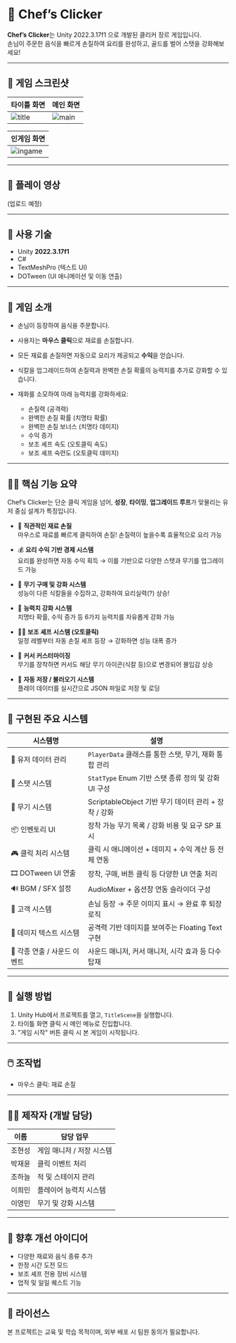 # 🍳 Chef’s Clicker

**Chef’s Clicker**는 Unity 2022.3.17f1 으로 개발된 클리커 장르 게임입니다.  
손님이 주문한 음식을 빠르게 손질하여 요리를 완성하고, 골드를 벌어 스탯을 강화해보세요!

---

## 🥕 게임 스크린샷

| 타이틀 화면 | 메인 화면 |
|-------------|-----------|
| ![title](https://github.com/user-attachments/assets/6698f905-0176-41e3-93de-1acc25000a35) | ![main](https://github.com/user-attachments/assets/e73399a2-9d0b-402f-90d3-72f3d585e88c) |

| 인게임 화면 | 
|-------------|
| ![ingame](https://github.com/user-attachments/assets/93e72331-bed5-437c-a172-e7deca8d08af) | 

---

## 🍞 플레이 영상
(업로드 예정)

---

## 🍗 사용 기술

- Unity **2022.3.17f1**
- C#
- TextMeshPro (텍스트 UI)
- DOTween (UI 애니메이션 및 이동 연출)

---

## 🍤 게임 소개

- 손님이 등장하여 음식을 주문합니다.  
- 사용자는 **마우스 클릭**으로 재료를 손질합니다.  
- 모든 재료를 손질하면 자동으로 요리가 제공되고 **수익**을 얻습니다.
- 식칼을 업그레이드하여 손질력과 완벽한 손질 확률의 능력치를 추가로 강화할 수 있습니다.
- 재화를 소모하여 아래 능력치를 강화하세요:

  - 손질력 (공격력)
  - 완벽한 손질 확률 (치명타 확률)
  - 완벽한 손질 보너스 (치명타 데미지)
  - 수익 증가
  - 보조 셰프 속도 (오토클릭 속도)
  - 보조 셰프 숙련도 (오토클릭 데미지)

---

## 👩‍🍳 핵심 기능 요약

Chef’s Clicker는 단순 클릭 게임을 넘어, **성장**, **타이밍**, **업그레이드 루프**가 맞물리는 유저 중심 설계가 특징입니다.

- 🥬 **직관적인 재료 손질**  
  마우스로 재료를 빠르게 클릭하여 손질! 손질력이 높을수록 효율적으로 요리 가능

- 💰 **요리 수익 기반 경제 시스템**  
  요리를 완성하면 자동 수익 획득 → 이를 기반으로 다양한 스탯과 무기를 업그레이드 가능

- 🔪 **무기 구매 및 강화 시스템**  
  성능이 다른 식칼들을 수집하고, 강화하여 요리실력(?) 상승!

- 🥓 **능력치 강화 시스템**  
  치명타 확률, 수익 증가 등 6가지 능력치를 자유롭게 강화 가능

- 🧑‍🍳 **보조 셰프 시스템 (오토클릭)**  
  일정 레벨부터 자동 손질 셰프 등장 → 강화하면 성능 대폭 증가

- 🍴 **커서 커스터마이징**  
  무기를 장착하면 커서도 해당 무기 아이콘(식칼 등)으로 변경되어 몰입감 상승

- 🍱 **자동 저장 / 불러오기 시스템**  
  플레이 데이터를 실시간으로 JSON 파일로 저장 및 로딩

---

## 🧂 구현된 주요 시스템

| 시스템명 | 설명 |
|----------|------|
| 🔐 유저 데이터 관리 | `PlayerData` 클래스를 통한 스탯, 무기, 재화 통합 관리 |
| 🧠 스탯 시스템 | `StatType` Enum 기반 스탯 종류 정의 및 강화 UI 구성 |
| 🛒 무기 시스템 | ScriptableObject 기반 무기 데이터 관리 + 장착 / 강화 |
| 📦 인벤토리 UI | 장착 가능 무기 목록 / 강화 비용 및 요구 SP 표시 |
| 🎮 클릭 처리 시스템 | 클릭 시 애니메이션 + 데미지 + 수익 계산 등 전체 연동 |
| 🎞 DOTween UI 연출 | 장착, 구매, 버튼 클릭 등 다양한 UI 연출 처리 |
| 🔊 BGM / SFX 설정 | AudioMixer + 옵션창 연동 슬라이더 구성 |
| 🧍 고객 시스템 | 손님 등장 → 주문 이미지 표시 → 완료 후 퇴장 로직 |
| 🎯 데미지 텍스트 시스템 | 공격력 기반 데미지를 보여주는 Floating Text 구현 |
| 💬 각종 연출 / 사운드 이벤트 | 사운드 매니저, 커서 매니저, 시각 효과 등 다수 탑재 |

---

## 🚀 실행 방법

1. Unity Hub에서 프로젝트를 열고, `TitleScene`을 실행합니다.
2. 타이틀 화면 클릭 시 메인 메뉴로 진입합니다.
3. "게임 시작" 버튼 클릭 시 본 게임이 시작됩니다.

---

## 🖱️ 조작법

- 마우스 클릭: 재료 손질

---

## 👨‍🍳 제작자 (개발 담당)

| 이름     | 담당 업무              |
|----------|------------------------|
| 조현성   | 게임 매니저 / 저장 시스템 |
| 박재윤   | 클릭 이벤트 처리       |
| 조하늘   | 적 및 스테이지 관리    |
| 이희민   | 플레이어 능력치 시스템 |
| 이영민   | 무기 및 강화 시스템    |

---

## 🥄 향후 개선 아이디어

- 다양한 재료와 음식 종류 추가
- 한정 시간 도전 모드
- 보조 셰프 전용 장비 시스템
- 업적 및 일일 퀘스트 기능

---

## 📄 라이선스
본 프로젝트는 교육 및 학습 목적이며, 외부 배포 시 팀원 동의가 필요합니다.
